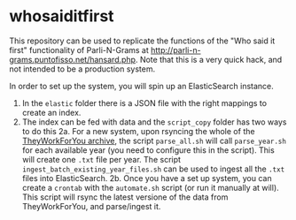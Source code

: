 # whosaiditfirst

This repository can be used to replicate the functions of the "Who said it first" functionality of Parli-N-Grams at http://parli-n-grams.puntofisso.net/hansard.php. Note that this is a very quick hack, and not intended to be a production system.

In order to set up the system, you will spin up an ElasticSearch instance.

1. In the ```elastic``` folder there is a JSON file with the right mappings to create an index.
2. The index can be fed with data and the ```script_copy``` folder has two ways to do this
2a. For a new system, upon rsyncing the whole of the [TheyWorkForYou archive](https://parser.theyworkforyou.com/hansard.html), the script ```parse_all.sh``` will call ```parse_year.sh``` for each available year (you need to configure this in the script). This will create one ```.txt``` file per year. The script ```ingest_batch_existing_year_files.sh``` can be used to ingest all the ```.txt``` files into ElasticSearch.
2b. Once you have a set up system, you can create a ```crontab``` with the ```automate.sh``` script (or run it manually at will). This script will rsync the latest versione of the data from TheyWorkForYou, and parse/ingest it.
